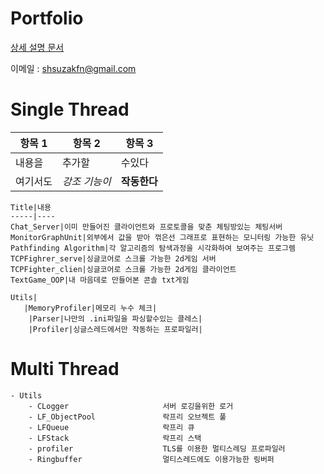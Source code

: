 # Portfolio

[상세 설명 문서](https://bit.ly/3xhkt98)


이메일 : shsuzakfn@gmail.com


# Single Thread

항목 1 | 항목 2 | 항목 3
----- | ----- | -----
내용을 | 추가할 | 수있다
여기서도 | *강조 기능이* | **작동한다**

    Title|내용
    -----|----
    Chat_Server|이미 만들어진 클라이언트와 프로토콜을 맞춘 체팅방있는 체팅서버
    MonitorGraphUnit|외부에서 값을 받아 꺾은선 그래프로 표현하는 모니터링 가능한 유닛
    Pathfinding Algorithm|각 알고리즘의 탐색과정을 시각화하여 보여주는 프로그렘
    TCPFighrer_serve|싱글코어로 스크롤 가능한 2d게임 서버
    TCPFighter_clien|싱글코어로 스크롤 가능한 2d게임 클라이언트
    TextGame_OOP|내 마음데로 만들어본 콘솔 txt게임
    
    Utils|
       |MemoryProfiler|메모리 누수 체크|
        |Parser|나만의 .ini파일을 파싱할수있는 클레스|
        |Profiler|싱글스레드에서만 작동하는 프로파일러|


# Multi Thread

    - Utils
        - CLogger                     서버 로깅을위한 로거
        - LF_ObjectPool               락프리 오브젝트 풀
        - LFQueue                     락프리 큐
        - LFStack                     락프리 스택
        - profiler                    TLS를 이용한 멀티스레딩 프로파일러
        - Ringbuffer                  멀티스레드에도 이용가능한 링버퍼
